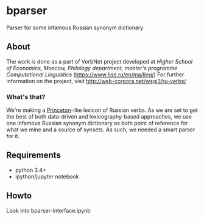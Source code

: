 # bparser
Parser for some infamous Russian synonym dictionary

## About
The work is done as a part of VerbNet project developed at *Higher School of Economics, Moscow, Philology department, master's programme Computational Linguistics* (https://www.hse.ru/en/ma/ling/) For further information on the project, visit http://web-corpora.net/wsgi3/ru-verbs/

### What's that?
We're making a [Princeton](https://wordnet.princeton.edu/)-like lexicon of Russian verbs. As we are set to get the best of both data-driven and lexicography-based approaches, we use one infamous Russian synonym dictionary as both point of reference for what we mine and a source of synsets. As such, we needed a smart parser for it.

## Requirements
* python 3.4+
* ipython/jupyter notebook

## Howto
Look into bparser-interface.ipynb
